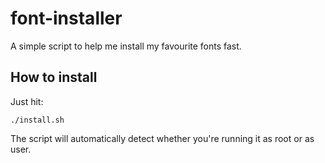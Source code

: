 # font-installer
A simple script to help me install my favourite fonts fast.

## How to install
Just hit:
```
./install.sh
```
The script will automatically detect whether you're running it as root or as user.
